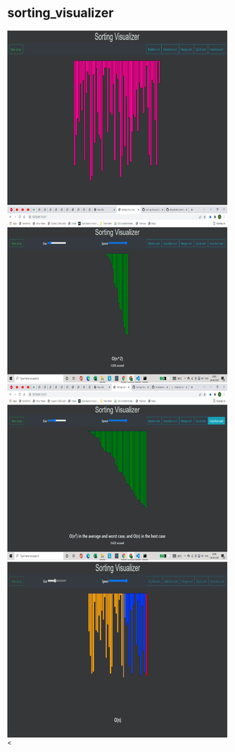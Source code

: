 # sorting_visualizer
<img src="Images/screen1.jpg" width="500" height="400">
<img src="Images/screen2.jpg" width="500" height="400">
<img src="Images/screen3.jpg" width="500" height="400">
<img src="Images/screen4.jpg" width="500" height="400">
<

